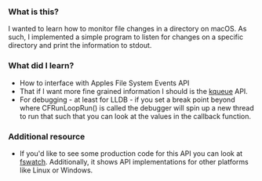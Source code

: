 ### What is this?

I wanted to learn how to monitor file changes in a directory on macOS. As such, I implemented a simple program to listen for changes on a specific directory and print the information to stdout.

### What did I learn?

* How to interface with Apples File System Events API
* That if I want more fine grained information I should is the [kqueue](https://developer.apple.com/library/archive/documentation/System/Conceptual/ManPages_iPhoneOS/man2/kevent.2.html) API.
* For debugging - at least for LLDB - if you set a break point beyond where CFRunLoopRun() is called the debugger will spin up a new thread to run that such that you can look at the values in the callback function.

### Additional resource

* If you'd like to see some production code for this API you can look at [fswatch](https://github.com/emcrisostomo/fswatch/tree/master/libfswatch/src/libfswatch/c%2B%2B). Additionally, it shows API implementations for other platforms like Linux or Windows.
